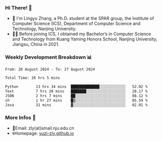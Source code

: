 ### Hi There! 👋 
- 🐳 I'm Lingyu Zhang, a Ph.D. student at the SPAR group, the Institute of Computer Science (ICS), Department of Computer Science and Technology, Nanjing University.
- 🧑‍🎓 Before joining ICS, I obtained my Bachelor’s in Computer Science and Technology from Kuang Yaming Honors School, Nanjing University, Jiangsu, China in 2021.

### Weekly Development Breakdown :bar_chart:

<!--START_SECTION:waka-->

```txt
From: 20 August 2024 - To: 27 August 2024

Total Time: 26 hrs 5 mins

Python        13 hrs 34 mins  █████████████░░░░░░░░░░░░   52.02 %
Text          7 hrs 20 mins   ███████░░░░░░░░░░░░░░░░░░   28.17 %
JSON          2 hrs 7 mins    ██░░░░░░░░░░░░░░░░░░░░░░░   08.12 %
sh            1 hr 27 mins    █▒░░░░░░░░░░░░░░░░░░░░░░░   05.59 %
Java          31 mins         ▓░░░░░░░░░░░░░░░░░░░░░░░░   02.01 %
```

<!--END_SECTION:waka-->

<!--
### Github Contributions :octocat:

![](https://raw.githubusercontent.com/yuzi-zly/yuzi-zly/output/github-contribution-grid-snake.svg)              
-->

### More Infos 📖

- 📧Email: zly(at)smail.nju.edu.cn
- 🌀Homepage: [yuzi-zly.github.io](https://yuzi-zly.github.io/)
